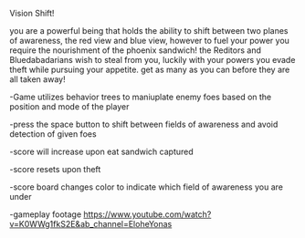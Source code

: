 Vision Shift!

you are a powerful being that holds the ability to shift between two planes of awareness, the red view and blue view, however to fuel your power you require the nourishment of the phoenix sandwich! the Reditors and Bluedabadarians wish to steal from you, luckily with your powers you evade theft while pursuing your appetite. get as many as you can before they are all taken away!

-Game utilizes behavior trees to maniuplate enemy foes based on the position and mode of the player

-press the space button to shift between fields of awareness and avoid detection of given foes

-score will increase upon eat sandwich captured

-score resets upon theft

-score board changes color to indicate which field of awareness you are under

-gameplay footage https://www.youtube.com/watch?v=K0WWg1fkS2E&ab_channel=EloheYonas
